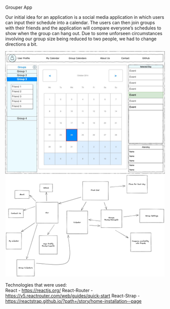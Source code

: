 Grouper App

Our initial idea for an application is a social media application in which users can input their schedule into a calendar.  The users can then join groups with their friends and the application will compare everyone’s schedules to show when the group can hang out.  Due to some unforseen circumstances involving our group size being reduced to two people, we had to change directions a bit.

<img width="1381" alt="front-end Mockup" src="./pictures/grouper-frontend-mockup-1.jpg">
<img width="1381" alt="WireFrame" src="./pictures/UpdatedGrouper_Wireframe-1.png">

Technologies that were used:  
    React - https://reactjs.org/ 
    React-Router - https://v5.reactrouter.com/web/guides/quick-start 
    React-Strap - https://reactstrap.github.io/?path=/story/home-installation--page 